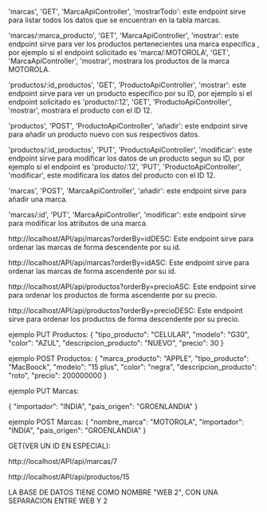 'marcas', 'GET', 'MarcaApiController', 'mostrarTodo': este endpoint sirve para listar todos los datos que se encuentran en la tabla marcas.

'marcas/:marca_producto', 'GET', 'MarcaApiController', 'mostrar': este endpoint sirve para ver los productos pertenecientes  una marca especifica , por ejemplo si el endpoint solicitado es 'marca/:MOTOROLA', 'GET', 'MarcaApiController', 'mostrar', mostrara los productos de la marca MOTOROLA.

'productos/:id_productos', 'GET', 'ProductoApiController', 'mostrar': este endpoint sirve para ver un producto especifico por su ID, por ejemplo si el endpoint solicitado es 'producto/:12', 'GET', 'ProductoApiController', 'mostrar', mostrara el producto con el ID 12.

'productos', 'POST', 'ProductoApiController', 'añadir': este endpoint sirve para añadir un producto nuevo con sus respectivos datos.


'productos/:id_productos', 'PUT', 'ProductoApiController', 'modificar': este endpoint sirve para modificar los datos de un producto segun su ID, por ejemplo si el endpoint es 'producto/:12', 'PUT', 'ProductoApiController', 'modificar', este modificara los datos del producto con el ID 12. 

'marcas', 'POST', 'MarcaApiController', 'añadir': este endpoint sirve para añadir una marca.

'marcas/:id', 'PUT', 'MarcaApiController', 'modificar': este endpoint sirve para modificar los atributos de una marca.

http://localhost/API/api/marcas?orderBy=idDESC: Este endpoint sirve para ordenar las marcas de forma descendente por su id.

http://localhost/API/api/marcas?orderBy=idASC: Este endpoint sirve para ordenar las marcas de forma ascendente por su id.

http://localhost/API/api/productos?orderBy=precioASC: Este endpoint sirve para ordenar los productos de forma ascendente por su precio.

http://localhost/API/api/productos?orderBy=precioDESC: Este endpoint sirve para ordenar los productos de forma descendente por su precio.

ejemplo PUT Productos: 
{
  "tipo_producto": "CELULAR",
  "modelo": "G30",
  "color": "AZUL",
  "descripcion_producto": "NUEVO",
  "precio": 30
}

ejemplo POST Productos:
{
  "marca_producto": "APPLE",
  "tipo_producto": "MacBoock",
  "modelo": "15 plus",
  "color": "negra",
  "descripcion_producto": "roto",
  "precio": 200000000
}

ejemplo PUT Marcas:

{
   "importador": "INDIA",
   "pais_origen": "GROENLANDIA"
}

ejemplo POST Marcas:
{
   "nombre_marca": "MOTOROLA",
   "importador": "INDIA",
   "pais_origen": "GROENLANDIA"
}

GET(VER UN ID EN ESPECIAL):

http://localhost/API/api/marcas/7

http://localhost/API/api/productos/15


LA BASE DE DATOS TIENE COMO NOMBRE "WEB 2", CON UNA SEPARACION ENTRE WEB Y 2
